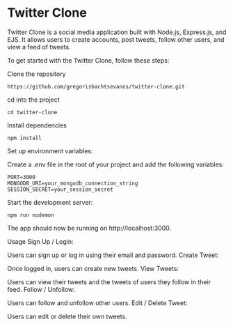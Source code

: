 # Twitter Clone
Twitter Clone is a social media application built with Node.js, Express.js, and EJS. It allows users to create accounts, post tweets, follow other users, and view a feed of tweets.

To get started with the Twitter Clone, follow these steps:

Clone the repository
```
https://github.com/gregorisbachtsevanos/twitter-clone.git
```
cd into the project
```
cd twitter-clone
```
Install dependencies

```
npm install
```
Set up environment variables:

Create a .env file in the root of your project and add the following variables:

```
PORT=3000
MONGODB_URI=your_mongodb_connection_string
SESSION_SECRET=your_session_secret
```
Start the development server:

```
npm run nodemon
```
The app should now be running on http://localhost:3000.

Usage
Sign Up / Login:

Users can sign up or log in using their email and password.
Create Tweet:

Once logged in, users can create new tweets.
View Tweets:

Users can view their tweets and the tweets of users they follow in their feed.
Follow / Unfollow:

Users can follow and unfollow other users.
Edit / Delete Tweet:

Users can edit or delete their own tweets.
